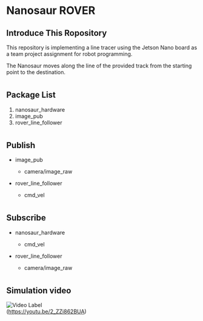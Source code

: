 # Nanosaur ROVER

## Introduce This Ropository

This repository is implementing a line tracer using the Jetson Nano board as a team project assignment for robot programming.

The Nanosaur moves along the line of the provided track from the starting point to the destination.

#

## Package List

1. nanosaur_hardware
2. image_pub
3. rover_line_follower

#

## Publish

- image_pub
    - camera/image_raw

- rover_line_follower
    - cmd_vel

### 

#

## Subscribe

- nanosaur_hardware
    - cmd_vel

- rover_line_follower
    - camera/image_raw
#

## Simulation video
![Video Label](http://img.youtube.com/vi/2_ZZi862BUA/0.jpg)  
(https://youtu.be/2_ZZi862BUA)